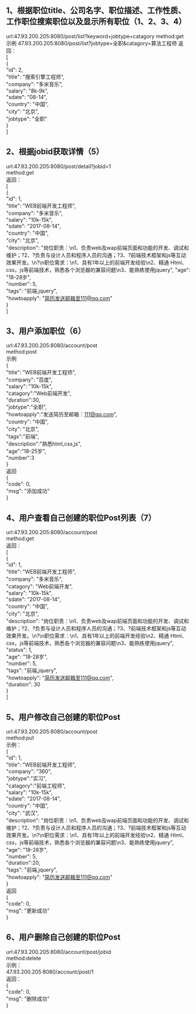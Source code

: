 ## 1、根据职位title、公司名字、职位描述、工作性质、工作职位搜索职位以及显示所有职位（1、2、3、4）  
url:47.93.200.205:8080/post/list?keyword+jobtype+catagory
method:get  
示例
47.93.200.205:8080/post/list?jobtype=全职&catagory=算法工程师
返回：  
\[  
    {  
        "id": 2,  
        "title": "搜索引擎工程师",  
        "company": "多米音乐",  
        "salary": "8k-9k",  
        "sdate": "08-14",  
        "country": "中国",  
        "city": "北京",  
        "jobtype": "全职"  
    }  
]  
## 2、根据jobid获取详情（5）
url:47.93.200.205:8080/post/detail?jobid=1  
method:get  
返回：  
\[  
    {  
        "id": 1,  
        "title": "WEB前端开发工程师",  
        "company": "多米音乐",  
        "salary": "10k-15k",  
        "sdate": "2017-08-14",  
        "country": "中国",  
        "city": "北京",  
        "description": "岗位职责：\n1、负责web及wap前端页面和功能的开发、调试和维护；?2、?负责与设计人员和程序人员的沟通；?3、?前端技术框架和js等互动效果开发。\n?\n职位需求：\n1、具有1年以上的前端开发经验\n2、精通 Html、css，js等前端技术，熟悉各个浏览器的兼容问题\n3、能熟练使用jquery",
        "age": "18-28岁",  
        "number": 5,  
        "tags": "前端,jquery",  
        "howtoapply": "简历发送邮箱至111@qq.com"  
    }  
]  
## 3、用户添加职位（6）
url:47.93.200.205:8080/account/post  
method:post  
示例  
{  
        "title": "WEB前端开发工程师",  
        "company": "百度",  
        "salary": "10k-15k",  
        "catagory":"Web前端开发",  
        "duration":30,  
        "jobtype":"全职",  
        "howtoapply":"发送简历至邮箱：111@qq.com",  
        "country": "中国",  
        "city": "北京",  
        "tags":"前端",  
        "description":"熟悉html,css,js",  
        "age":"18-25岁",  
        "number":3  
}  
返回  
{  
    "code": 0,  
    "msg": "添加成功"  
}  
## 4、用户查看自己创建的职位Post列表（7）
url:47.93.200.205:8080/account/post  
method:get  
返回：  
\[  
    {  
        "id": 1,  
        "title": "WEB前端开发工程师",  
        "company": "多米音乐",  
        "catagory": "Web前端开发",  
        "salary": "10k-15k",  
        "sdate": "2017-08-14",  
        "country": "中国",  
        "city": "北京",  
        "description": "岗位职责：\n1、负责web及wap前端页面和功能的开发、调试和维护；?2、?负责与设计人员和程序人员的沟通；?3、?前端技术框架和js等互动效果开发。\n?\n职位需求：\n1、具有1年以上的前端开发经验\n2、精通 Html、css，js等前端技术，熟悉各个浏览器的兼容问题\n3、能熟练使用jquery",  
        "status": 1,  
        "age": "18-28岁",  
        "number": 5,  
        "tags": "前端,jquery",  
        "howtoapply": "简历发送邮箱至111@qq.com",  
        "duration": 30  
    }  
]  
## 5、用户修改自己创建的职位Post
url:47.93.200.205:8080/account/post  
method:put  
示例：  
 {  
        "id": 1,  
        "title": "WEB前端开发工程师",  
        "company": "360",  
        "jobtype":"实习",  
        "catagory":"前端工程师",  
        "salary": "10k-15k",  
        "sdate": "2017-08-14",  
        "country": "中国",  
        "city": "武汉",  
        "description": "岗位职责：\n1、负责web及wap前端页面和功能的开发、调试和维护；?2、?负责与设计人员和程序人员的沟通；?3、?前端技术框架和js等互动效果开发。\n?\n职位需求：\n1、具有1年以上的前端开发经验\n2、精通 Html、css，js等前端技术，熟悉各个浏览器的兼容问题\n3、能熟练使用jquery",  
        "age": "18-28岁",  
        "number": 5,  
        "duration":20,  
        "tags": "前端,jquery",  
        "howtoapply": "简历发送邮箱至111@qq.com"  
}  
返回  
{  
    "code": 0,  
    "msg": "更新成功"  
}  
## 6、用户删除自己创建的职位Post
url:47.93.200.205:8080/account/post/jobid  
method:delete  
示例：  
47.93.200.205:8080/account/post/1  
返回：  
{  
    "code": 0,  
    "msg": "删除成功"  
}  
